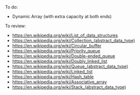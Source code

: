 To do:

- Dynamic Array (with extra capacity at both ends)

To review:

- https://en.wikipedia.org/wiki/List_of_data_structures
- https://en.wikipedia.org/wiki/Collection_(abstract_data_type)
- https://en.wikipedia.org/wiki/Circular_buffer
- https://en.wikipedia.org/wiki/Priority_queue
- https://en.wikipedia.org/wiki/Double-ended_queue
- https://en.wikipedia.org/wiki/Doubly_linked_list
- https://en.wikipedia.org/wiki/Queue_(abstract_data_type)
- https://en.wikipedia.org/wiki/Linked_list
- https://en.wikipedia.org/wiki/Hash_table
- https://en.wikipedia.org/wiki/Associative_array
- https://en.wikipedia.org/wiki/Stack_(abstract_data_type)